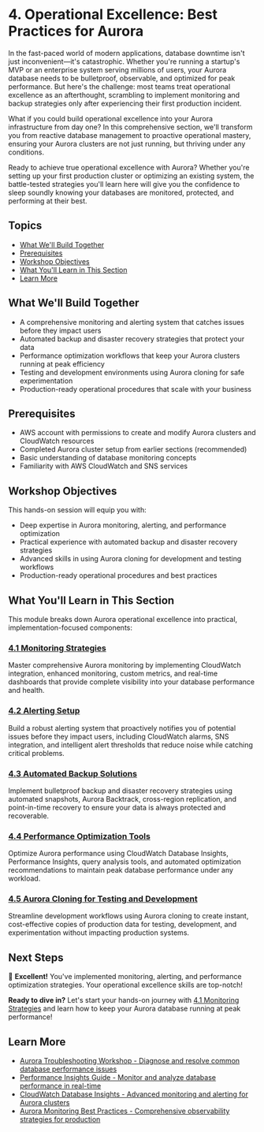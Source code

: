 # 4. Operational Excellence: Best Practices for Aurora

In the fast-paced world of modern applications, database downtime isn't just inconvenient—it's catastrophic. Whether you're running a startup's MVP or an enterprise system serving millions of users, your Aurora database needs to be bulletproof, observable, and optimized for peak performance. But here's the challenge: most teams treat operational excellence as an afterthought, scrambling to implement monitoring and backup strategies only after experiencing their first production incident.

What if you could build operational excellence into your Aurora infrastructure from day one? In this comprehensive section, we'll transform you from reactive database management to proactive operational mastery, ensuring your Aurora clusters are not just running, but thriving under any conditions.

Ready to achieve true operational excellence with Aurora? Whether you're setting up your first production cluster or optimizing an existing system, the battle-tested strategies you'll learn here will give you the confidence to sleep soundly knowing your databases are monitored, protected, and performing at their best.

## Topics

- [What We'll Build Together](#what-well-build-together)
- [Prerequisites](#prerequisites)
- [Workshop Objectives](#workshop-objectives)
- [What You'll Learn in This Section](#what-youll-learn-in-this-section)
- [Learn More](#learn-more)

## What We'll Build Together

- A comprehensive monitoring and alerting system that catches issues before they impact users
- Automated backup and disaster recovery strategies that protect your data
- Performance optimization workflows that keep your Aurora clusters running at peak efficiency
- Testing and development environments using Aurora cloning for safe experimentation
- Production-ready operational procedures that scale with your business

## Prerequisites

- AWS account with permissions to create and modify Aurora clusters and CloudWatch resources
- Completed Aurora cluster setup from earlier sections (recommended)
- Basic understanding of database monitoring concepts
- Familiarity with AWS CloudWatch and SNS services

## Workshop Objectives

This hands-on session will equip you with:

- Deep expertise in Aurora monitoring, alerting, and performance optimization
- Practical experience with automated backup and disaster recovery strategies
- Advanced skills in using Aurora cloning for development and testing workflows
- Production-ready operational procedures and best practices

## What You'll Learn in This Section

This module breaks down Aurora operational excellence into practical, implementation-focused components:

### [4.1 Monitoring Strategies](./4.1_Monitoring_Strategies/amazon_cloudwatch_integrations_v1.ipynb)
Master comprehensive Aurora monitoring by implementing CloudWatch integration, enhanced monitoring, custom metrics, and real-time dashboards that provide complete visibility into your database performance and health.

### [4.2 Alerting Setup](./4.2_Alerting_Setup/alert_setup.ipynb)
Build a robust alerting system that proactively notifies you of potential issues before they impact users, including CloudWatch alarms, SNS integration, and intelligent alert thresholds that reduce noise while catching critical problems.

### [4.3 Automated Backup Solutions](./4.3_Automated_Backup_Solutions/automate_backup.ipynb)
Implement bulletproof backup and disaster recovery strategies using automated snapshots, Aurora Backtrack, cross-region replication, and point-in-time recovery to ensure your data is always protected and recoverable.

### [4.4 Performance Optimization Tools](./4.4_Performance_Optimization_Tools/performance_optimization.ipynb)
Optimize Aurora performance using CloudWatch Database Insights, Performance Insights, query analysis tools, and automated optimization recommendations to maintain peak database performance under any workload.

### [4.5 Aurora Cloning for Testing and Development](./4.5_Aurora_Cloning_for_Testing_and_Development/aurora_cloning_testing_devlop.ipynb)
Streamline development workflows using Aurora cloning to create instant, cost-effective copies of production data for testing, development, and experimentation without impacting production systems.

## Next Steps

🎉 **Excellent!** You've implemented monitoring, alerting, and performance optimization strategies. Your operational excellence skills are top-notch!

**Ready to dive in?** Let's start your hands-on journey with [4.1 Monitoring Strategies](./4.1_Monitoring_Strategies/amazon_cloudwatch_integrations_v1.ipynb) and learn how to keep your Aurora database running at peak performance!

## Learn More

- [Aurora Troubleshooting Workshop - Diagnose and resolve common database performance issues](https://catalog.workshops.aws/aurora-postgresql-troubleshooting/en-US)
- [Performance Insights Guide - Monitor and analyze database performance in real-time](https://docs.aws.amazon.com/AmazonRDS/latest/AuroraUserGuide/USER_PerfInsights.html)
- [CloudWatch Database Insights - Advanced monitoring and alerting for Aurora clusters](https://docs.aws.amazon.com/AmazonRDS/latest/AuroraUserGuide/USER_DatabaseInsights.html)
- [Aurora Monitoring Best Practices - Comprehensive observability strategies for production](https://docs.aws.amazon.com/AmazonRDS/latest/AuroraUserGuide/Aurora.Monitoring.html)
